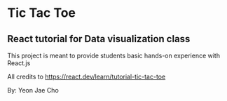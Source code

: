 # Tic Tac Toe 
## React tutorial for Data visualization class

This project is meant to provide students basic hands-on experience with React.js

All credits to https://react.dev/learn/tutorial-tic-tac-toe

By: Yeon Jae Cho
